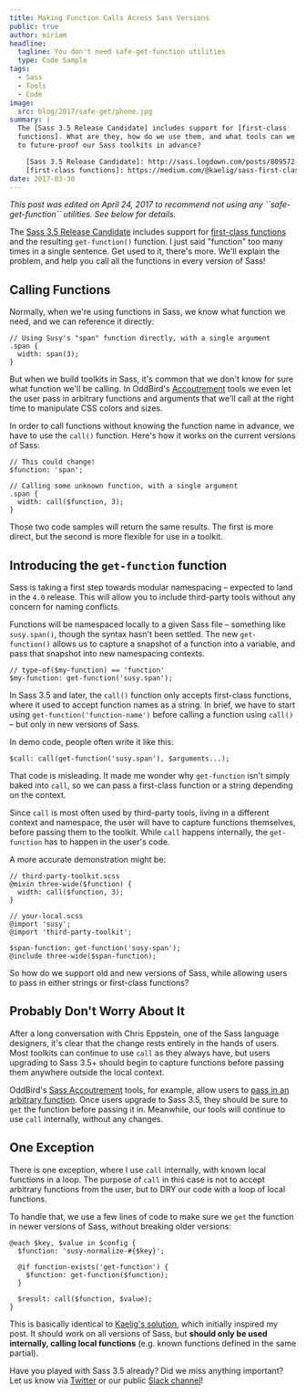 ```yaml
---
title: Making Function Calls Across Sass Versions
public: true
author: miriam
headline:
  tagline: You don't need safe-get-function utilities
  type: Code Sample
tags:
  - Sass
  - Tools
  - Code
image:
  src: blog/2017/safe-get/phone.jpg
summary: |
  The [Sass 3.5 Release Candidate] includes support for [first-class
  functions]. What are they, how do we use them, and what tools can we use
  to future-proof our Sass toolkits in advance?

    [Sass 3.5 Release Candidate]: http://sass.logdown.com/posts/809572-sass-35-release-candidate
    [first-class functions]: https://medium.com/@kaelig/sass-first-class-functions-6e718e2b5eb0
date: 2017-03-30
---
```


*This post was edited on April 24, 2017 to recommend not using any
\`\`safe-get-function\`\` utilities. See below for details.*

The [Sass 3.5 Release Candidate] includes support for [first-class
functions] and the resulting `get-function()` function. I just said
"function" too many times in a single sentence. Get used to it, there's
more. We'll explain the problem, and help you call all the functions in
every version of Sass!

  [Sass 3.5 Release Candidate]: http://sass.logdown.com/posts/809572-sass-35-release-candidate
  [first-class functions]: https://medium.com/@kaelig/sass-first-class-functions-6e718e2b5eb0

## Calling Functions

Normally, when we're using functions in Sass, we know what function we
need, and we can reference it directly:

    // Using Susy's "span" function directly, with a single argument
    .span {
      width: span(3);
    }

But when we build toolkits in Sass, it's common that we don't know for
sure what function we'll be calling. In OddBird's [Accoutrement] tools
we even let the user pass in arbitrary functions and arguments that
we'll call at the right time to manipulate CSS colors and sizes.

In order to call functions without knowing the function name in advance,
we have to use the `call()` function. Here's how it works on the current
versions of Sass:

    // This could change!
    $function: 'span';

    // Calling some unknown function, with a single argument
    .span {
      width: call($function, 3);
    }

Those two code samples will return the same results. The first is more
direct, but the second is more flexible for use in a toolkit.

  [Accoutrement]: /2017/03/07/pattern-making/

## Introducing the `get-function` function

Sass is taking a first step towards modular namespacing – expected to
land in the `4.0` release. This will allow you to include third-party
tools without any concern for naming conflicts.

Functions will be namespaced locally to a given Sass file – something
like `susy.span()`, though the syntax hasn't been settled. The new
`get-function()` allows us to capture a snapshot of a function into a
variable, and pass that snapshot into new namespacing contexts.

    // type-of($my-function) == 'function'
    $my-function: get-function('susy.span');

In Sass 3.5 and later, the `call()` function only accepts first-class
functions, where it used to accept function names as a string. In brief,
we have to start using `get-function('function-name')` before calling a
function using `call()` – but only in new versions of Sass.

In demo code, people often write it like this:

    $call: call(get-function('susy.span'), $arguments...);

That code is misleading. It made me wonder why `get-function` isn't
simply baked into `call`, so we can pass a first-class function or a
string depending on the context.

Since `call` is most often used by third-party tools, living in a
different context and namespace, the user will have to capture functions
themselves, before passing them to the toolkit. While `call` happens
internally, the `get-function` has to happen in the user's code.

A more accurate demonstration might be:

    // third-party-toolkit.scss
    @mixin three-wide($function) {
      width: call($function, 3);
    }

    // your-local.scss
    @import 'susy';
    @import 'third-party-toolkit';

    $span-function: get-function('susy-span');
    @include three-wide($span-function);

So how do we support old and new versions of Sass, while allowing users
to pass in either strings or first-class functions?

## Probably Don't Worry About It

After a long conversation with Chris Eppstein, one of the Sass language
designers, it's clear that the change rests entirely in the hands of
users. Most toolkits can continue to use `call` as they always have, but
users upgrading to Sass 3.5+ should begin to capture functions before
passing them anywhere outside the local context.

OddBird's [Sass Accoutrement] tools, for example, allow users to [pass
in an arbitrary function]. Once users upgrade to Sass 3.5, they should
be sure to `get` the function before passing it in. Meanwhile, our tools
will continue to use `call` internally, without any changes.

  [Sass Accoutrement]: /accoutrement/
  [pass in an arbitrary function]: ../07/pattern-making/

## One Exception

There is one exception, where I use `call` internally, with known local
functions in a loop. The purpose of `call` in this case is not to accept
arbitrary functions from the user, but to DRY our code with a loop of
local functions.

To handle that, we use a few lines of code to make sure we `get` the
function in newer versions of Sass, without breaking older versions:

    @each $key, $value in $config {
      $function: 'susy-normalize-#{$key}';

      @if function-exists('get-function') {
        $function: get-function($function);
      }

      $result: call($function, $value);
    }

This is basically identical to [Kaelig's solution], which initially
inspired my post. It should work on all versions of Sass, but **should
only be used internally, calling local functions** (e.g. known functions
defined in the same partial).

Have you played with Sass 3.5 already? Did we miss anything important?
Let us know via [Twitter] or our public [Slack channel]!

  [Kaelig's solution]: https://medium.com/@kaelig/sass-first-class-functions-6e718e2b5eb0
  [Twitter]: https://twitter.com/oddbird
  [Slack channel]: http://friends.oddbird.net/
